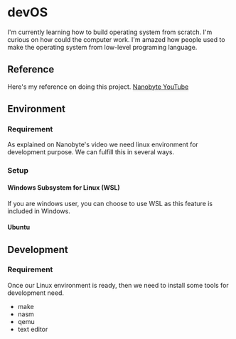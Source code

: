 # devOS
I'm currently learning how to build operating system from scratch. I'm curious on how could the computer work.
I'm amazed how people used to make the operating system from low-level programing language.


## Reference
Here's my reference on doing this project.
[Nanobyte YouTube](https://www.youtube.com/playlist?list=PLFjM7v6KGMpiH2G-kT781ByCNC_0pKpPN)

## Environment
### Requirement
As explained on Nanobyte's video we need linux environment for development purpose. We can fulfill this in several ways.
### Setup
#### Windows Subsystem for Linux (WSL)
If you are windows user, you can choose to use WSL as this feature is included in Windows.
#### Ubuntu


## Development
### Requirement
Once our Linux environment is ready, then we need to install some tools for development need.
- make
- nasm
- qemu
- text editor